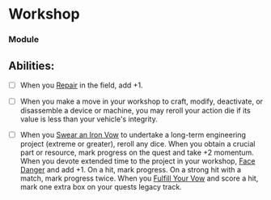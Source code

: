 # Workshop
### Module


## Abilities:
- [ ] When you [Repair](Moves/recover/repair) in the field, add +1.

- [ ] When you make a move in your workshop to craft, modify, deactivate, or disassemble a device or machine, you may reroll your action die if its value is less than your vehicle's integrity.

- [ ] When you [Swear an Iron Vow](Moves/quest/swear_an_iron_vow) to undertake a long-term engineering project (extreme or greater), reroll any dice. When you obtain a crucial part or resource, mark progress on the quest and take +2 momentum. When you devote extended time to the project in your workshop, [Face Danger](Moves/adventure/face_danger) and add +1. On a hit, mark progress. On a strong hit with a match, mark progress twice. When you [Fulfill Your Vow](Moves/quest/fulfill_your_vow) and score a hit, mark one extra box on your quests legacy track.

